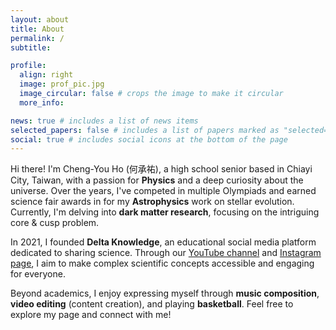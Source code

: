 ```yaml
---
layout: about
title: About
permalink: /
subtitle: 

profile:
  align: right
  image: prof_pic.jpg
  image_circular: false # crops the image to make it circular
  more_info: 

news: true # includes a list of news items
selected_papers: false # includes a list of papers marked as "selected={true}"
social: true # includes social icons at the bottom of the page
---
```


Hi there! I'm Cheng-You Ho (何承祐), a high school senior based in Chiayi City, Taiwan, with a passion for **Physics** and a deep curiosity about the universe. Over the years, I've competed in multiple Olympiads and earned science fair awards in for my **Astrophysics** work on stellar evolution. Currently, I'm delving into **dark matter research**, focusing on the intriguing core & cusp problem.

In 2021, I founded **Delta Knowledge**, an educational social media platform dedicated to sharing science. Through our [YouTube channel](https://www.youtube.com/@deltaknowledge15) and [Instagram page](https://www.instagram.com/deltakphy/), I aim to make complex scientific concepts accessible and engaging for everyone.

Beyond academics, I enjoy expressing myself through **music composition**, **video editing** (content creation), and playing **basketball**. Feel free to explore my page and connect with me!

<!-- Write your biography here. Tell the world about yourself. Link to your favorite [subreddit](http://reddit.com). You can put a picture in, too. The code is already in, just name your picture `prof_pic.jpg` and put it in the `img/` folder.

Put your address / P.O. box / other info right below your picture. You can also disable any of these elements by editing `profile` property of the YAML header of your `_pages/about.md`. Edit `_bibliography/papers.bib` and Jekyll will render your [publications page](/al-folio/publications/) automatically.

Link to your social media connections, too. This theme is set up to use [Font Awesome icons](https://fontawesome.com/) and [Academicons](https://jpswalsh.github.io/academicons/), like the ones below. Add your Facebook, Twitter, LinkedIn, Google Scholar, or just disable all of them. -->
